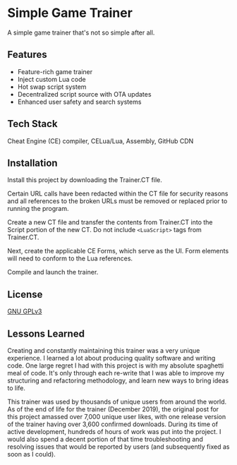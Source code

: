 # Simple Game Trainer

A simple game trainer that's not so simple after all.

## Features

- Feature-rich game trainer
- Inject custom Lua code
- Hot swap script system
- Decentralized script source with OTA updates
- Enhanced user safety and search systems

## Tech Stack

Cheat Engine (CE) compiler, CELua/Lua, Assembly, GitHub CDN

## Installation

Install this project by downloading the Trainer.CT file.

Certain URL calls have been redacted within the CT file for security reasons and all references to the broken URLs must be removed or replaced prior to running the program.

Create a new CT file and transfer the contents from Trainer.CT into the Script portion of the new CT. Do not include `<LuaScript>` tags from Trainer.CT.

Next, create the applicable CE Forms, which serve as the UI. Form elements will need to conform to the Lua references.

Compile and launch the trainer.
    
## License

[GNU GPLv3](https://www.gnu.org/licenses/)

## Lessons Learned

Creating and constantly maintaining this trainer was a very unique experience. I learned a lot about producing quality software and writing code. One large regret I had with this project is with my absolute spaghetti meal of code. It's only through each re-write that I was able to improve my structuring and refactoring methodology, and learn new ways to bring ideas to life.

This trainer was used by thousands of unique users from around the world. As of the end of life for the trainer (December 2019), the original post for this project amassed over 7,000 unique user likes, with one release version of the trainer having over 3,600 confirmed downloads. During its time of active development, hundreds of hours of work was put into the project. I would also spend a decent portion of that time troubleshooting and resolving issues that would be reported by users (and subsequently fixed as soon as I could).